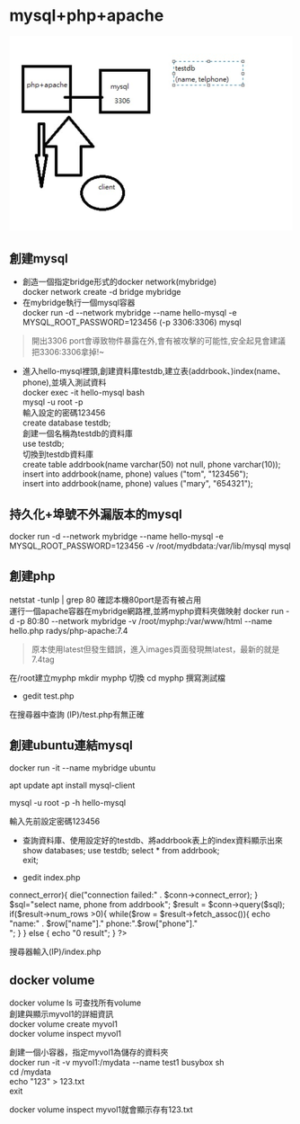 # mysql+php+apache  
![image](https://github.com/sleepy9487/Linux-docker-note/blob/master/images/10-26.jpg)
## 創建mysql
* 創造一個指定bridge形式的docker network(mybridge)  
docker network create -d bridge mybridge  
* 在mybridge執行一個mysql容器  
docker run -d --network mybridge --name hello-mysql -e MYSQL_ROOT_PASSWORD=123456 (-p 3306:3306) mysql  
>開出3306 port會導致物件暴露在外,會有被攻擊的可能性,安全起見會建議把3306:3306拿掉!~  

* 進入hello-mysql裡頭,創建資料庫testdb,建立表(addrbook、)index(name、phone),並填入測試資料  
docker exec -it hello-mysql bash  
mysql -u root -p  
輸入設定的密碼123456  
create database testdb;  
創建一個名稱為testdb的資料庫  
use testdb;  
切換到testdb資料庫  
create table addrbook(name varchar(50) not null, phone varchar(10));  
insert into addrbook(name, phone) values ("tom", "123456");  
insert into addrbook(name, phone) values ("mary", "654321");  

## 持久化+埠號不外漏版本的mysql  
docker run -d --network mybridge --name hello-mysql -e MYSQL_ROOT_PASSWORD=123456 -v /root/mydbdata:/var/lib/mysql mysql  

## 創建php  
netstat -tunlp | grep 80 確認本機80port是否有被占用  
運行一個apache容器在mybridge網路裡,並將myphp資料夾做映射
docker run -d -p 80:80 --network mybridge -v /root/myphp:/var/www/html --name hello.php radys/php-apache:7.4 
>原本使用latest但發生錯誤，進入images頁面發現無latest，最新的就是7.4tag  

在/root建立myphp
mkdir myphp
切換
cd myphp
撰寫測試檔
* gedit test.php

<?php
phpinfo();
?>

在搜尋器中查詢 (IP)/test.php有無正確

## 創建ubuntu連結mysql
docker run -it --name mybridge ubuntu

apt update
apt install mysql-client

mysql -u root -p -h hello-mysql

輸入先前設定密碼123456
* 查詢資料庫、使用設定好的testdb、將addrbook表上的index資料顯示出來
show databases;
use testdb;
select * from addrbook;      
exit;

* gedit index.php

<?php
$servername="hello-mysql";
$username="root";
$password="123456";
$dbname="testdb";

$conn = new mysql($servername, $username, $password, $dbname);

if($conn->connect_error){
   die("connection failed:" . $conn->connect_error);
}

$sql="select name, phone from addrbook";
$result = $conn->query($sql);

if($result->num_rows >0){
  while($row = $result->fetch_assoc()){
    echo "name:" . $row["name"]." phone:".$row["phone"]."<br>";
  }
} else {
  echo "0 result";
}


?>

搜尋器輸入(IP)/index.php  

## docker volume  
docker volume ls 可查找所有volume  
創建與顯示myvol1的詳細資訊  
docker volume create myvol1  
docker volume inspect myvol1  

創建一個小容器，指定myvol1為儲存的資料夾  
docker run -it -v myvol1:/mydata --name test1 busybox sh  
cd /mydata  
echo "123" > 123.txt  
exit  

docker volume inspect myvol1就會顯示存有123.txt  
